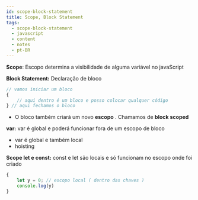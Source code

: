```yaml
---
id: scope-block-statement
title: Scope, Block Statement
tags:
  - scope-block-statement
  - javascript
  - content
  - notes
  - pt-BR
---
```


**Scope**: Escopo determina a visibilidade de alguma variável no javaScript

**Block Statement:** Declaração de bloco
```js
// vamos iniciar um bloco
{
	// aqui dentro é um bloco e posso colocar qualquer código
} // aqui fechamos o bloco
```
-  O bloco também criará um novo **escopo** . Chamamos de **block scoped**

**var:** var é global e poderá funcionar fora de um escopo de bloco
- var é global e também local
- hoisting

**Scope let e const:** const e let são locais e só funcionam no escopo onde foi criado
```js
{ 
	let y = 0; // escopo local ( dentro das chaves )
	console.log(y)
}
```
